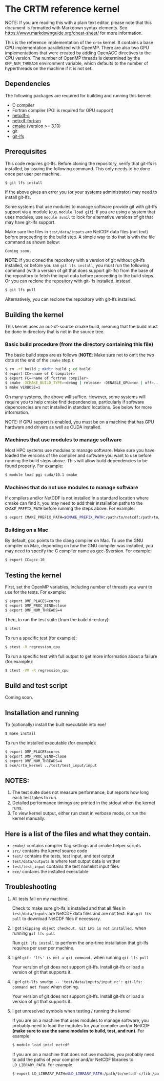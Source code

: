 # The CRTM reference kernel

NOTE: If you are reading this with a plain text editor, please note that this document is
formatted with Markdown syntax elements.  See https://www.markdownguide.org/cheat-sheet/
for more information.

This is the reference implementation of the `crtm` kernel.  It contains a base CPU implementation
parallelized with OpenMP.  There are also two GPU implementations that were created by adding
OpenACC directives to the CPU version.  The number of OpenMP threads is determined by the
`OMP_NUM_THREADS` environment variable, which defaults to the number of hyperthreads on the
machine if it is not set.

## Dependencies
The following packages are required for building and running this kernel:

* C compiler
* Fortran compiler (PGI is required for GPU support)
* [netcdf-c](https://www.unidata.ucar.edu/downloads/netcdf/)
* [netcdf-fortran](https://www.unidata.ucar.edu/downloads/netcdf/)
* [cmake](https://cmake.org/download/) (version >= 3.10)
* git
* [git-lfs](https://git-lfs.github.com/)

## Prerequisites
This code requires git-lfs. Before cloning the repository, verify that git-lfs is installed, by issuing the following command. This only needs to be done once per user per machine.

```bash
$ git lfs install
```

If the above gives an error you (or your systems administrator) may need to install git-lfs.

Some systems that use modules to manage software provide git with git-lfs support via a
module (e.g. `module load git`).  If you are using a system that uses modules, use
`module avail` to look for alternative versions of git that may have git-lfs support.

Make sure the files in `test/data/inputs` are NetCDF data files (not text) before proceeding to
the build step. A simple way to do that is with the file command as shown below:

```
Coming soon.
```

**NOTE**: If you cloned the repository with a version of git without git-lfs installed, or before you ran `git lfs install`, you
must run the following command (with a version of git that does support git-lfs) from the base
of the repository to fetch the input data before proceeding to the build steps. Or you can
reclone the repository with git-lfs installed, instead.

```bash
$ git lfs pull
```

Alternatively, you can reclone the repository with git-lfs installed.

## Building the kernel

This kernel uses an out-of-source cmake build, meaning that the build must be done in 
directory that is not in the source tree.

### Basic build procedure (from the directory containing this file)

The basic build steps are as follows (**NOTE**: Make sure not to omit the two dots at the end
of the `cmake` step.):

```bash
$ rm -rf build ; mkdir build ; cd build
$ export CC=<name of C compiler>
$ export FC=<name of fortran compiler> 
$ cmake -DCMAKE_BUILD_TYPE=<debug | release> -DENABLE_GPU=<on | off>..
$ make VERBOSE=1
```

On many systems, the above will suffice. However, some systems will require you to help cmake
find dependencies, particularly if software depencencies are not installed in standard locations.
See below for more information.

NOTE: If GPU support is enabled, you must be on a machine that has GPU hardware and drivers as well as
CUDA installed.

### Machines that use modules to manage software

Most HPC systems use modules to manage software.  Make sure you have loaded the versions of
the compiler and software you want to use before running the build steps above.  This will allow build
dependencies to be found properly.  For example:

```bash
$ module load pgi cuda/10.1 cmake
```

### Machines that do not use modules to manage software

If compilers and/or NetCDF is not installed in a standard location where cmake can find it, you
may need to add their installation paths to the `CMAKE_PREFIX_PATH` before running the steps
above. For example:

```bash
$ export CMAKE_PREFIX_PATH=$CMAKE_PREFIX_PATH:/path/to/netcdf:/path/to/netcdf-fortran
```

### Building on a Mac

By default, gcc points to the clang compiler on Mac.  To use the GNU compiler on Mac, depending
on how the GNU compiler was installed, you may need to specify the C compiler name as gcc-$version.
For example:

```bash
$ export CC=gcc-10
```

## Testing the kernel

First, set the OpenMP variables, including number of threads you want to use for the tests. For example:

```bash
$ export OMP_PLACES=cores
$ export OMP_PROC_BIND=close
$ export OMP_NUM_THREADS=4
```

Then, to run the test suite (from the build directory):

```bash
$ ctest
```

To run a specific test (for example):

```bash
$ ctest -R regression_cpu
```

To run a specific test with full output to get more information about a failure (for example):

```bash
$ ctest -VV -R regression_cpu
```

## Build and test script

Coming soon.

## Installation and running

To (optionally) install the built executable into exe/

```bash
$ make install
```

To run the installed executable (for example):

```bash
$ export OMP_PLACES=cores
$ export OMP_PROC_BIND=close
$ export OMP_NUM_THREADS=4
$ exe/crtm_kernel ../test/test_input/input
```

## NOTES:

1. The test suite does not measure performance, but reports how long each test takes to run.
2. Detailed performance timings are printed in the stdout when the kernel runs.
3. To view kernel output, either run ctest in verbose mode, or run the kernel manually.

## Here is a list of the files and what they contain.

- `cmake/` contains compiler flag settings and cmake helper scripts
- `src/` contains the kernel source code
- `test/` contains the tests, test input, and test output
- `test/data/outputs` is where test output data is written
- `test/test_input` contains the test namelist input files
- `exe/` contains the installed executable

## Troubleshooting

1. All tests fail on my machine.

    Check to make sure git-lfs is installed and that all files in `test/data/inputs` are NetCDF 
    data files and are not text. Run `git lfs pull` to download NetCDF files if necessary.

2. I get `Skipping object checkout, Git LFS is not installed.` when running `git lfs pull`

    Run `git lfs install` to perform the one-time installation that git-lfs requires per user per machine.

3. I get `git: 'lfs' is not a git command.` when running `git lfs pull`

    Your version of git does not support git-lfs. Install git-lfs or load a version of git that supports it.

4. I get `git-lfs smudge -- 'test/data/inputs/input.nc': git-lfs: command not found` when cloning.

    Your version of git does not support git-lfs. Install git-lfs or load a version of git that supports it.

5. I get unresolved symbols when testing / running the kernel

    If you are on a machine that uses modules to manage software, you probably need to load the modules
    for your compiler and/or NetCDF **(make sure to use the same modules to build, test, and run)**.  For example:
    ```bash
    $ module load intel netcdf
    ```

    If you are on a machine that does not use modules, you probably need to add the paths of your compiler
    and/or NetCDF libraries to `LD_LIBRARY_PATH`.  For example:
    ```bash
    $ export LD_LIBRARY_PATH=$LD_LIBRARY_PATH:/path/to/netcdf-c/lib:/path/to/netcdf-fortran/lib
    ```
